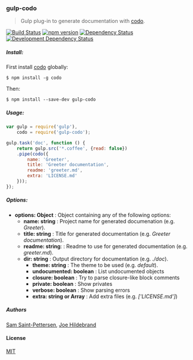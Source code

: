 ### gulp-codo
> Gulp plug-in to generate documentation with [codo](https://github.com/coffeedoc/codo).

[![Build Status](https://travis-ci.org/stpettersens/gulp-codo.png?branch=master)](https://travis-ci.org/stpettersens/gulp-codo)
[![npm version](https://badge.fury.io/js/gulp-codo.svg)](http://npmjs.com/package/gulp-codo)
[![Dependency Status](https://david-dm.org/stpettersens/gulp-codo.png?theme=shields.io)](https://david-dm.org/stpettersens/gulp-codo) [![Development Dependency Status](https://david-dm.org/stpettersens/gulp-codo/dev-status.png?theme=shields.io)](https://david-dm.org/stpettersens/gulp-codo#info=devDependencies)

##### Install:

First install [codo](https://www.npmjs.com/package/codo) globally:

	$ npm install -g codo

Then:

    $ npm install --save-dev gulp-codo

##### Usage:
```js
var gulp = require('gulp'),
    codo = require('gulp-codo');

gulp.task('doc', function () {
	return gulp.src('*.coffee', {read: false})
	.pipe(codo({
		name: 'Greeter',
		title: 'Greeter documentation',
		readme: 'greeter.md',
		extra: 'LICENSE.md'
	}));
});
```

##### Options:

* **options: Object** : Object containing any of the following options:
  * **name: string** : Project name for generated documenation (e.g. *Greeter*).
  * **title: string** : Title for generated documentation (e.g. *Greeter documentation*).
  * **readme: string**: : Readme to use for generated documentation (e.g. *greeter.md*).
  * **dir: string** : Output directory for documentation (e.g. *./doc*).
	* **theme: string** : The theme to be used (e.g. *default*).
	* **undocumented: boolean** : List undocumented objects
	* **closure: boolean** : Try to parse closure-like block comments
	* **private: boolean** : Show privates
	* **verbose: boolean** : Show parsing errors
	* **extra: string or Array** : Add extra files (e.g. *['LICENSE.md']*)

##### Authors

[Sam Saint-Pettersen](https://github.com/stpettersens), [Joe Hildebrand](https://github.com/hildjj)

#### License

[MIT](https://opensource.org/licenses/MIT)
